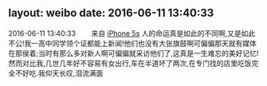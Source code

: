 layout: weibo
date: 2016-06-11 13:40:33
---
<meta name="referrer" content="no-referrer" />

2016-06-11 13:40:33  &nbsp;&nbsp;&nbsp;&nbsp;&nbsp;&nbsp; 来自 <a href="sinaweibo://customweibosource" rel="nofollow">iPhone 5s</a>
人的命运真是如此的不同啊,又是如此不公!我一高中同学领个证都能上新闻!他们也没有大张旗鼓啊可偏偏那天就有媒体在那侯着;当时有那么多对新人啊可偏偏就采访他们了,这真是一生难忘的美好记忆!然而对比我,几世几年好不容易有女出行,车在半道坏了两次,在专门找的店里吃饭完全不好吃.我仰天长叹,泪流满面 ​​​
